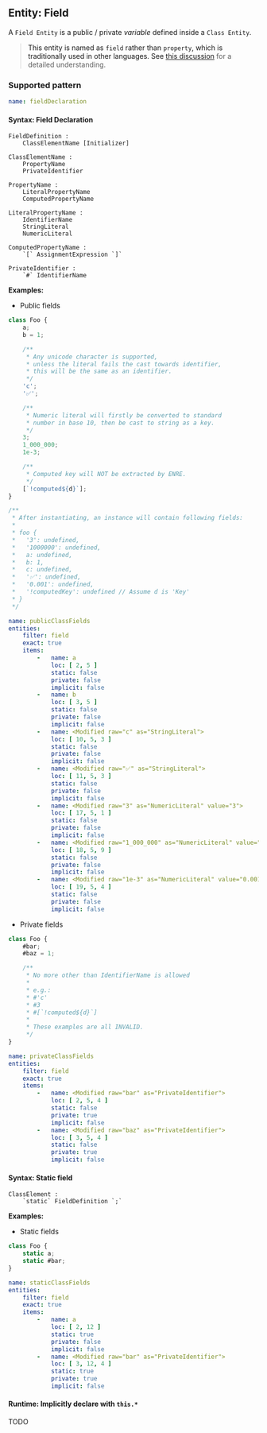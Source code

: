 ## Entity: Field

A `Field Entity` is a public / private *variable* defined inside
a `Class Entity`.

> <a name="und_property" />This entity is named as `field` rather
> than `property`, which is traditionally used in other languages.
> See [this discussion](https://stackoverflow.com/a/54851218)
> for a detailed understanding.

### Supported pattern

```yaml
name: fieldDeclaration
```

#### Syntax: Field Declaration

```text
FieldDefinition :
    ClassElementName [Initializer]

ClassElementName :
    PropertyName
    PrivateIdentifier

PropertyName :
    LiteralPropertyName
    ComputedPropertyName

LiteralPropertyName :
    IdentifierName
    StringLiteral
    NumericLiteral

ComputedPropertyName :
    `[` AssignmentExpression `]`
    
PrivateIdentifier :
    `#` IdentifierName
```

**Examples:**

* Public fields<a name="und_class_field" />

```js
class Foo {
    a;
    b = 1;

    /**
     * Any unicode character is supported,
     * unless the literal fails the cast towards identifier,
     * this will be the same as an identifier.
     */
    'c';
    '✅';

    /**
     * Numeric literal will firstly be converted to standard
     * number in base 10, then be cast to string as a key.
     */
    3;
    1_000_000;
    1e-3;

    /**
     * Computed key will NOT be extracted by ENRE.
     */
    [`!computed${d}`];
}

/**
 * After instantiating, an instance will contain following fields:
 *
 * foo {
 *   '3': undefined,
 *   '1000000': undefined,
 *   a: undefined,
 *   b: 1,
 *   c: undefined,
 *   '✅': undefined,
 *   '0.001': undefined,
 *   '!computedKey': undefined // Assume d is 'Key'
 * }
 */
```

```yaml
name: publicClassFields
entities:
    filter: field
    exact: true
    items:
        -   name: a
            loc: [ 2, 5 ]
            static: false
            private: false
            implicit: false
        -   name: b
            loc: [ 3, 5 ]
            static: false
            private: false
            implicit: false
        -   name: <Modified raw="c" as="StringLiteral">
            loc: [ 10, 5, 3 ]
            static: false
            private: false
            implicit: false
        -   name: <Modified raw="✅" as="StringLiteral">
            loc: [ 11, 5, 3 ]
            static: false
            private: false
            implicit: false
        -   name: <Modified raw="3" as="NumericLiteral" value="3">
            loc: [ 17, 5, 1 ]
            static: false
            private: false
            implicit: false
        -   name: <Modified raw="1_000_000" as="NumericLiteral" value="1000000">
            loc: [ 18, 5, 9 ]
            static: false
            private: false
            implicit: false
        -   name: <Modified raw="1e-3" as="NumericLiteral" value="0.001">
            loc: [ 19, 5, 4 ]
            static: false
            private: false
            implicit: false
```

* Private fields<a name="und_private_field" />

```js
class Foo {
    #bar;
    #baz = 1;

    /**
     * No more other than IdentifierName is allowed
     *
     * e.g.:
     * #'c'
     * #3
     * #[`!computed${d}`]
     *
     * These examples are all INVALID.
     */
}
```

```yaml
name: privateClassFields
entities:
    filter: field
    exact: true
    items:
        -   name: <Modified raw="bar" as="PrivateIdentifier">
            loc: [ 2, 5, 4 ]
            static: false
            private: true
            implicit: false
        -   name: <Modified raw="baz" as="PrivateIdentifier">
            loc: [ 3, 5, 4 ]
            static: false
            private: true
            implicit: false
```

#### Syntax: Static field

```text
ClassElement :
    `static` FieldDefinition `;`
```

**Examples:**

* Static fields

```js
class Foo {
    static a;
    static #bar;
}
```

```yaml
name: staticClassFields
entities:
    filter: field
    exact: true
    items:
        -   name: a
            loc: [ 2, 12 ]
            static: true
            private: false
            implicit: false
        -   name: <Modified raw="bar" as="PrivateIdentifier">
            loc: [ 3, 12, 4 ]
            static: true
            private: true
            implicit: false
```

#### Runtime: Implicitly declare with `this.*`

TODO
